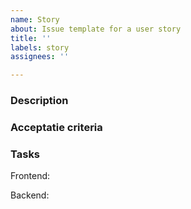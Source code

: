 ```yaml
---
name: Story
about: Issue template for a user story
title: ''
labels: story
assignees: ''

---
```


### Description

### Acceptatie criteria

### Tasks
Frontend:

Backend:
